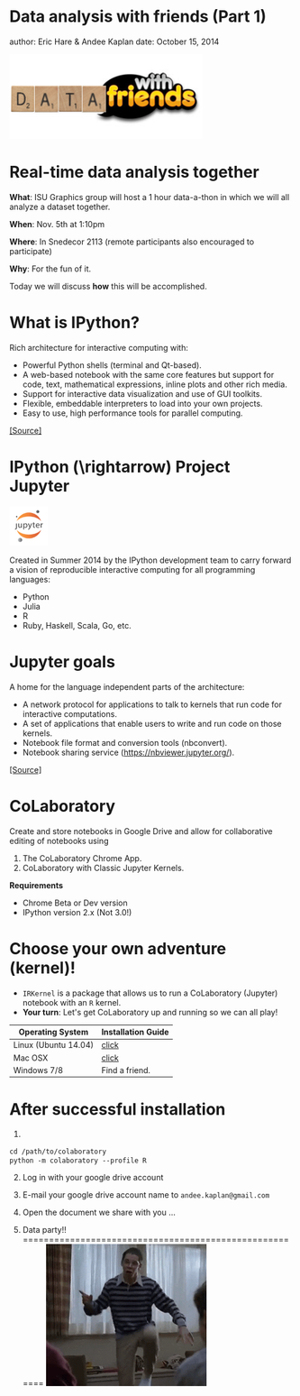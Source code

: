 Data analysis with friends (Part 1)
========================================================
author: Eric Hare & Andee Kaplan
date: October 15, 2014

<img src="images/data-with-friends.png" height=150/>

Real-time data analysis together
=========================================================

**What**: ISU Graphics group will host a 1 hour data-a-thon in which we will all analyze a dataset together.

**When**: Nov. 5th at 1:10pm

**Where**: In Snedecor 2113 (remote participants also encouraged to participate)

**Why**: For the fun of it.

Today we will discuss **how** this will be accomplished.

What is IPython?
========================================================
Rich architecture for interactive computing with:
- Powerful Python shells (terminal and Qt-based).
- A web-based notebook with the same core features but support for code, text, mathematical expressions, inline plots and other rich media.
- Support for interactive data visualization and use of GUI toolkits.
- Flexible, embeddable interpreters to load into your own projects.
- Easy to use, high performance tools for parallel computing.

[[Source]](http://ipython.org/)

IPython \(\rightarrow\) Project Jupyter
========================================================
<img src="images/jupyter-logo.png" height=70 />

Created in Summer 2014 by the IPython development team to carry forward a vision of reproducible interactive computing for all programming languages:
- Python
- Julia
- R
- Ruby, Haskell, Scala, Go, etc.

Jupyter goals
=========================================================
A home for the language independent parts of the architecture:
- A network protocol for applications to talk to kernels that run code for interactive computations.
- A set of applications that enable users to write and run code on those kernels.
- Notebook file format and conversion tools (nbconvert).
- Notebook sharing service (https://nbviewer.jupyter.org/).

[[Source]](http://nbviewer.ipython.org/github/ellisonbg/talk-2014-summer/blob/master/Jupyter%20and%20IPython.ipynb)

CoLaboratory
=======================================================
Create and store notebooks in Google Drive and allow for collaborative editing of notebooks using

1. The CoLaboratory Chrome App.
2. CoLaboratory with Classic Jupyter Kernels.

**Requirements**
- Chrome Beta or Dev version
- IPython version 2.x (Not 3.0!)

Choose your own adventure (kernel)!
=======================================================
- `IRKernel` is a package that allows us to run a CoLaboratory (Jupyter) notebook with an `R` kernel.
- **Your turn**: Let's get CoLaboratory up and running so we can all play!

Operating System | Installation Guide
-----------------|-------------------
Linux (Ubuntu 14.04) | <a href="resources/linux_installation.html" target="_blank">click</a>
Mac OSX | <a href="resources/macosx_installation.html" target="_blank">click</a>
Windows 7/8 | Find a friend.

After successful installation
=======================================================
1.  

  ```
  cd /path/to/colaboratory
  python -m colaboratory --profile R
  ```
2. Log in with your google drive account
3. E-mail your google drive account name to `andee.kaplan@gmail.com`
4. Open the document we share with you
...

5. Data party!!
=======================================================
![Nerd Party](images/partyhard.gif)
